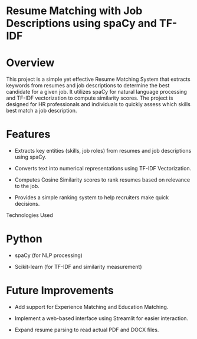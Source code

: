 # Resume Matching with Job Descriptions using spaCy and TF-IDF

# Overview

This project is a simple yet effective Resume Matching System that extracts keywords from resumes and job descriptions to determine the best candidate for a given job. It utilizes spaCy for natural language processing and TF-IDF vectorization to compute similarity scores. The project is designed for HR professionals and individuals to quickly assess which skills best match a job description. 

# Features

- Extracts key entities (skills, job roles) from resumes and job descriptions using spaCy.

- Converts text into numerical representations using TF-IDF Vectorization.

- Computes Cosine Similarity scores to rank resumes based on relevance to the job.

- Provides a simple ranking system to help recruiters make quick decisions.

Technologies Used

# Python

- spaCy (for NLP processing)

- Scikit-learn (for TF-IDF and similarity measurement)

# Future Improvements

- Add support for Experience Matching and Education Matching.

- Implement a web-based interface using Streamlit for easier interaction.

- Expand resume parsing to read actual PDF and DOCX files.
